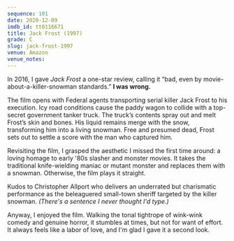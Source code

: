 ```yaml
---
sequence: 101
date: 2020-12-09
imdb_id: tt0116671
title: Jack Frost (1997)
grade: C
slug: jack-frost-1997
venue: Amazon
venue_notes:
---
```


In 2016, I gave _Jack Frost_ a one-star review, calling it “bad, even by movie-about-a-killer-snowman standards.” **I was wrong.**

<!-- end -->

The film opens with Federal agents transporting serial killer Jack Frost to his execution. Icy road conditions cause the paddy wagon to collide with a top-secret government tanker truck. The truck’s contents spray out and melt Frost’s skin and bones. His liquid remains merge with the snow, transforming him into a living snowman. Free and presumed dead, Frost sets out to settle a score with the man who captured him.

Revisiting the film, I grasped the aesthetic I missed the first time around: a loving homage to early '80s slasher and monster movies. It takes the traditional knife-wielding maniac or mutant monster and replaces them with a snowman. Otherwise, the film plays it straight.

Kudos to Christopher Allport who delivers an underrated but charismatic performance as the beleaguered small-town sheriff targeted by the killer snowman. _(There's a sentence I never thought I'd type.)_

Anyway, I enjoyed the film. Walking the tonal tightrope of wink-wink comedy and genuine horror, it stumbles at times, but not for want of effort. It always feels like a labor of love, and I'm glad I gave it a second look.
